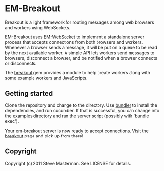 # EM-Breakout

Breakout is a light framework for routing messages among web browsers and workers using WebSockets.

EM-Breakout uses [EM-WebSocket](https://github.com/igrigorik/em-websocket) to implement a standalone server process that accepts connections from both browsers and workers.
Whenever a browser sends a message, it will be put on a queue to be read by the next available worker. 
A simple API lets workers send messages to browsers, disconnect a browser, and be notified when a browser connects or disconnects.

The [breakout](https://github.com/steve9001/breakout) gem provides a module to help create workers along with some example workers and JavaScripts.

## Getting started

Clone the repository and change to the directory. Use [bundler](http://gembundler.com) to install the dependencies, and run cucumber. If that is successful, you can change into the examples directory and run the server script (possibly with 'bundle exec').

Your em-breakout server is now ready to accept connections. Visit the [breakout](https://github.com/steve9001/breakout) page and pick up from there!

## Copyright

Copyright (c) 2011 Steve Masterman. See LICENSE for details.
